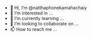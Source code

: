 - 👋 Hi, I’m @natthaphonekamahachaiy
- 👀 I’m interested in ...
- 🌱 I’m currently learning ...
- 💞️ I’m looking to collaborate on ...
- 📫 How to reach me ...

<!---
natthaphonekamahachaiy/natthaphonekamahachaiy is a ✨ special ✨ repository because its `README.md` (this file) appears on your GitHub profile.
You can click the Preview link to take a look at your changes.
--->
